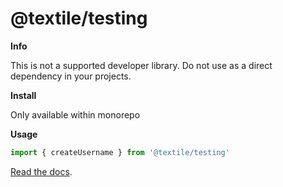 # @textile/testing

**Info**

This is not a supported developer library.
Do not use as a direct dependency in your projects.

**Install**

Only available within monorepo

**Usage**

```js
import { createUsername } from '@textile/testing'
```

[Read the docs](https://textileio.github.io/js-textile/).
